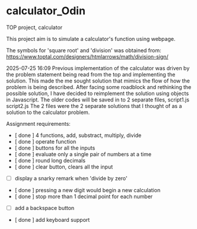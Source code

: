 # calculator_Odin

TOP project, calculator

This project aim is to simulate a calculator's function using webpage.

The symbols for 'square root' and 'division' was obtained from:
https://www.toptal.com/designers/htmlarrows/math/division-sign/

2025-07-25 16:09
Previous implementation of the calculator was driven by the problem statement being
read from the top and implementing the solution. This made the me sought solution that
mimics the flow of how the problem is being described. After facing some roadblock and
rethinking the possible solution, I have decided to reimplement the solution using
objects in Javascript.
The older codes will be saved in to 2 separate files,
script1.js
script2.js
The 2 files were the 2 separate solutions that I thought of as a solution to the
calculator problem.

Assignment requirements:

- [ done ] 4 functions, add, substract, multiply, divide
- [ done ] operate function
- [ done ] buttons for all the inputs
- [ done ] evaluate only a single pair of numbers at a time
- [ done ] round long decimals
- [ done ] clear button, clears all the input
- [ ] display a snarky remark when 'divide by zero'
- [ done ] pressing a new digit would begin a new calculation
- [ done ] stop more than 1 decimal point for each number
- [ ] add a backspace button
- [ done ] add keyboard support
